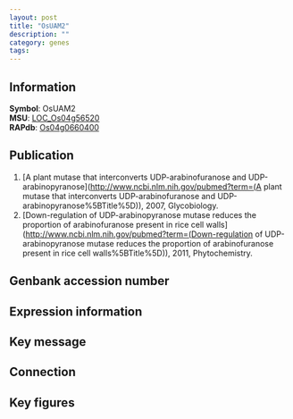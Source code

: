 ```yaml
---
layout: post
title: "OsUAM2"
description: ""
category: genes
tags: 
---
```


## Information
__Symbol__: OsUAM2  
__MSU__: [LOC_Os04g56520](http://rice.plantbiology.msu.edu/cgi-bin/ORF_infopage.cgi?orf=LOC_Os04g56520)  
__RAPdb__: [Os04g0660400](http://rapdb.dna.affrc.go.jp/viewer/gbrowse_details/irgsp1?name=Os04g0660400)  

## Publication
1. [A plant mutase that interconverts UDP-arabinofuranose and UDP-arabinopyranose](http://www.ncbi.nlm.nih.gov/pubmed?term=(A plant mutase that interconverts UDP-arabinofuranose and UDP-arabinopyranose%5BTitle%5D)), 2007, Glycobiology.
2. [Down-regulation of UDP-arabinopyranose mutase reduces the proportion of arabinofuranose present in rice cell walls](http://www.ncbi.nlm.nih.gov/pubmed?term=(Down-regulation of UDP-arabinopyranose mutase reduces the proportion of arabinofuranose present in rice cell walls%5BTitle%5D)), 2011, Phytochemistry.

## Genbank accession number

## Expression information

## Key message

## Connection

## Key figures


